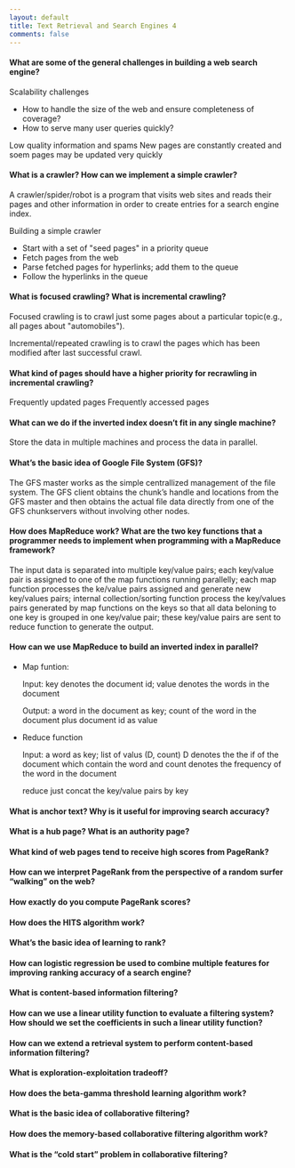 ```yaml
---
layout: default
title: Text Retrieval and Search Engines 4
comments: false
---
```


#### What are some of the general challenges in building a web search engine?
  
Scalability challenges
  
   * How to handle the size of the web and ensure completeness of coverage?
   * How to serve many user queries quickly?

Low quality information and spams
New pages are constantly created and soem pages may be updated very quickly


#### What is a crawler? How can we implement a simple crawler?
A crawler/spider/robot is a program that visits web sites and reads their pages and other information in order to create entries for a search engine index.

Building a simple crawler

  * Start with a set of "seed pages" in a priority queue
  * Fetch pages from the web
  * Parse fetched pages for hyperlinks; add them to the queue
  * Follow the hyperlinks in the queue
 

#### What is focused crawling? What is incremental crawling?

Focused crawling is to crawl just some pages about a particular topic(e.g., all pages about "automobiles").

Incremental/repeated crawling  is to crawl the pages which has been modified after last successful crawl.

#### What kind of pages should have a higher priority for recrawling in incremental crawling?

Frequently updated pages
Frequently accessed pages

#### What can we do if the inverted index doesn’t fit in any single machine?

Store the data in multiple machines and process the data in parallel.

#### What’s the basic idea of Google File System (GFS)?

The GFS master works as the simple centrallized management of the file system. The GFS client obtains the chunk’s handle and locations from the GFS master and then obtains the actual file data directly from one of the GFS chunkservers without involving other nodes.

#### How does MapReduce work? What are the two key functions that a programmer needs to implement when programming with a MapReduce framework? 

The input data is separated into multiple key/value pairs; each key/value pair is assigned to one of the map functions running parallelly; each map function processes the ke/value pairs assigned and generate new key/values pairs; internal collection/sorting function process the key/values pairs generated by map functions on the keys so that all  data beloning to one key is grouped in one key/value pair; these key/value pairs are sent to reduce function to generate the output.  

#### How can we use MapReduce to build an inverted index in parallel?

* Map funtion:
  
  Input: key denotes the document id; value denotes the words in the document
  
  Output: a word in the document as key; count of the word in the document plus document id as value
  
* Reduce function

  Input: a word as key; list of valus (D, count) D denotes the the if of the document which contain the word and count denotes the frequency of the word in the document
  
  reduce just concat the key/value pairs by key

#### What is anchor text? Why is it useful for improving search accuracy?
#### What is a hub page? What is an authority page?
#### What kind of web pages tend to receive high scores from PageRank?
#### How can we interpret PageRank from the perspective of a random surfer “walking” on the web?
#### How exactly do you compute PageRank scores?
#### How does the HITS algorithm work?
#### What’s the basic idea of learning to rank?
#### How can logistic regression be used to combine multiple features for improving ranking accuracy of a search engine?
#### What is content-based information filtering?
#### How can we use a linear utility function to evaluate a filtering system? How should we set the coefficients in such a linear utility function?
#### How can we extend a retrieval system to perform content-based information filtering?
#### What is exploration-exploitation tradeoff?
#### How does the beta-gamma threshold learning algorithm work?
#### What is the basic idea of collaborative filtering?
#### How does the memory-based collaborative filtering algorithm work?
#### What is the “cold start” problem in collaborative filtering?

